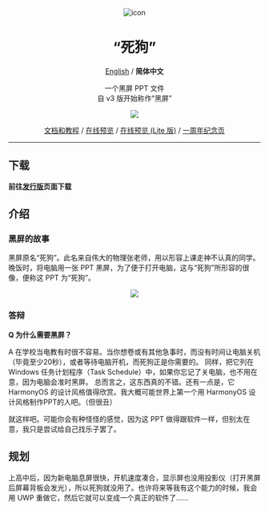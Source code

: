 <div align="center">
<img src="https://github.com/Nick-DL/Dead-Dog/assets/106737278/cf1db8b7-7312-4910-85a4-4a93c7f79a3e" alt="icon"/>

<h1 align="center">“死狗”</h1>

[English](./README.md) / **简体中文**

一个黑屏 PPT 文件<br>自 v3 版开始称作“黑屏”

<a href="./releases"><img src="https://img.shields.io/github/v/release/Nick-DL/Dead-dog"/></a>

[文档和教程](https://github.com/Nick-DL/Dead-Dog/blob/main/docs/docs_CN.md) / [在线预览](https://kdocs.cn/l/cc9wfsC9gMUZ) / [在线预览 (Lite 版)](https://kdocs.cn/l/csFqiA6q8U2v) / [一周年纪念页](https://github.com/Nick-DL/Dead-Dog/blob/main/1st-anniversary/1st-anniversary_CN.md)

</div>

-----

## 下载

**前往[发行版](https://github.com/Nick-DL/Dead-Dog/releases)页面下载**

## 介绍
### 黑屏的故事

黑屏原名“死狗”。此名来自伟大的物理张老师，用以形容上课走神不认真的同学。 晚饭时，将电脑用一张 PPT 黑屏，为了便于打开电脑，这与“死狗”所形容的很像，便称这 PPT 为“死狗”。
<p align="center"> 
         <img src="https://user-images.githubusercontent.com/106737278/213457402-906adae4-a24b-4624-b948-cb88ad55547a.jpg"/>
 </p>

### 答辩

**Q 为什么需要黑屏？**

A 在学校当电教有时很不容易。当你想卷或有其他急事时，而没有时间让电脑关机（毕竟至少20秒），或者等待电脑开机，而死狗正是你需要的。 同样，把它列在 Windows 任务计划程序（Task Schedule）中，如果你忘记了关电脑，也不用在意，因为电脑会准时黑屏。 总而言之，这东西真的不错。还有一点是，它 HarmonyOS 的设计风格值得欣赏。我大概可能世界上第一个用 HarmonyOS 设计风格制作PPT的人吧。（但很丑）

就这样吧。可能你会有种怪怪的感觉，因为这 PPT 做得跟软件一样，但别太在意，我只是尝试给自己找乐子罢了。

## 规划

上高中后，因为新电脑息屏很快，开机速度凑合，显示屏也没用投影仪（打开黑屏后屏幕背板会发光），所以死狗就没用了。也许将来等我有这个能力的时候，我会用 UWP 重做它，然后它就可以变成一个真正的软件了……
